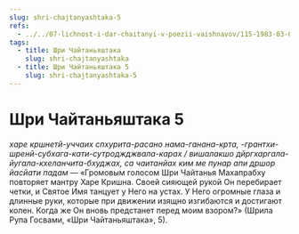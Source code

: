 ```yaml
---
slug: shri-chajtanyashtaka-5
refs:
  - ../../07-lichnost-i-dar-chaitanyi-v-poezii-vaishnavov/115-1983-03-08-a2-krasota-shri-chajtani-kommentarii-na-shloki-rupy-gosvami.md
tags:
  - title: Шри Чайтаньяштака
    slug: shri-chajtanyashtaka
  - title: Шри Чайтаньяштака 5
    slug: shri-chajtanyashtaka-5
---
```


# Шри Чайтаньяштака 5

*харе кршнетй-уччаих спхурита-расано нама-ганана-крта, -грантхи-шренй-субхага-кати-сутроджджвала-карах / вишалакшо дйргхаргала-йугала-кхеланчита-бхуджах, са чаитанйах ким ме пунар апи дршор йасйати падам* — «Громовым голосом Шри Чайтанья Махапрабху повторяет мантру Харе Кришна. Своей сияющей рукой Он перебирает четки, и Святое Имя танцует у Него на устах. У Него огромные глаза и длинные руки, которые при движении изящно изгибаются и достигают колен. Когда же Он вновь предстанет перед моим взором?» (Шрила Рупа Госвами, «Шри Чайтаньяштака», 5).

